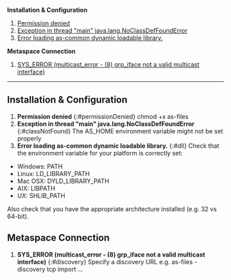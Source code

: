 **Installation & Configuration**

1. [Permission denied](#permissionDenied)
2. [Exception in thread "main" java.lang.NoClassDefFoundError](#classNotFound)
3. [Error loading as-common dynamic loadable library.](#dll)

**Metaspace Connection**

1. [SYS_ERROR (multicast_error - (8) grp_iface not a valid multicast interface)](#discovery)

-----------------

## Installation & Configuration

1. **Permission denied**
	{:#permissionDenied}
  chmod +x as-files
2. **Exception in thread "main" java.lang.NoClassDefFoundError**
	{:#classNotFound}
The AS_HOME environment variable might not be set properly<br/>
3. **Error loading as-common dynamic loadable library.**
	{:#dll}
Check that the environment variable for your platform is correctly set:
* Windows: PATH
* Linux: LD_LIBRARY_PATH
* Mac OSX: DYLD_LIBRARY_PATH
* AIX: LIBPATH
* UX: SHLIB_PATH

Also check that you have the appropriate architecture installed (e.g. 32 vs 64-bit).

## Metaspace Connection

1. **SYS_ERROR (multicast_error - (8) grp_iface not a valid multicast interface)**
	{:#discovery}
Specify a discovery URL e.g. as-files -discovery tcp import ...
